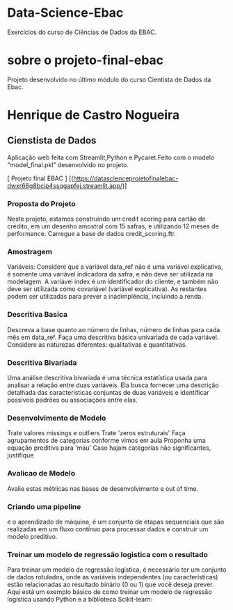 # Data-Science-Ebac
Exercícios do curso de Ciências de Dados da EBAC. 




# sobre o projeto-final-ebac
Projeto desenvolvido no último módulo do curso Cientista de Dados da Ebac.

# Henrique de Castro Nogueira 
## Cienstista de Dados 


Aplicação web feita com Streamlit,Python e Pycaret.Feito com o modelo "model_final.pkl" desenvolvido no projeto.

[ Projeto final EBAC ]  [(https://datascienceprojetofinalebac-dwxr66g8bcip4ssqgapfej.streamlit.app/)]


### Proposta do Projeto 
Neste projeto, estamos construindo um credit scoring para cartão de crédito, em um desenho amostral com 15 safras, e utilizando 12 meses de performance.
Carregue a base de dados credit_scoring.ftr.


###  Amostragem
Variáveis:
Considere que a variável data_ref não é uma variável explicativa, é somente uma variável indicadora da safra, e não deve ser utilizada na modelagem. A variávei index é um identificador do cliente, e também não deve ser utilizada como covariável (variável explicativa). As restantes podem ser utilizadas para prever a inadimplência, incluindo a renda.


### Descritiva Basica 
Descreva a base quanto ao número de linhas, número de linhas para cada mês em data_ref.
Faça uma descritiva básica univariada de cada variável. Considere as naturezas diferentes: qualitativas e quantitativas.

### Descritiva Bivariada 
Uma análise descritiva bivariada é uma técnica estatística usada para analisar a relação entre duas variáveis. Ela busca fornecer uma descrição detalhada das características conjuntas de duas variáveis ​​e identificar possíveis padrões ou associações entre elas.

### Desenvolvimento de Modelo 
Trate valores missings e outliers
Trate 'zeros estruturais'
Faça agrupamentos de categorias conforme vimos em aula
Proponha uma equação preditiva para 'mau'
Caso hajam categorias não significantes, justifique

### Avalicao de Modelo 
Avalie estas métricas nas bases de desenvolvimento e out of time.

### Criando uma pipeline 
 e  o aprendizado de máquina, é um conjunto de etapas sequenciais que são realizadas em um fluxo contínuo para processar dados e construir um modelo preditivo.
 
### Treinar um modelo de regressão logistica com o resultado
Para treinar um modelo de regressão logística, é necessário ter um conjunto de dados rotulados, onde as variáveis independentes (ou características) estão relacionadas ao resultado binário (0 ou 1) que você deseja prever. Aqui está um exemplo básico de como treinar um modelo de regressão logística usando Python e a biblioteca Scikit-learn:
